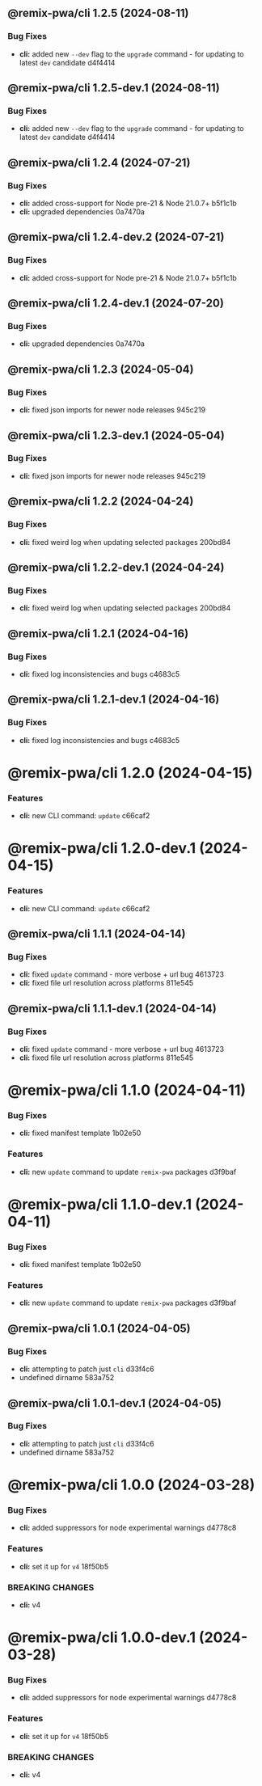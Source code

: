 ## @remix-pwa/cli 1.2.5 (2024-08-11)


### Bug Fixes

* **cli:** added new `--dev` flag to the `upgrade` command - for updating to latest `dev` candidate d4f4414

## @remix-pwa/cli 1.2.5-dev.1 (2024-08-11)


### Bug Fixes

* **cli:** added new `--dev` flag to the `upgrade` command - for updating to latest `dev` candidate d4f4414

## @remix-pwa/cli 1.2.4 (2024-07-21)


### Bug Fixes

* **cli:** added cross-support for Node pre-21 & Node 21.0.7+ b5f1c1b
* **cli:** upgraded dependencies 0a7470a

## @remix-pwa/cli 1.2.4-dev.2 (2024-07-21)


### Bug Fixes

* **cli:** added cross-support for Node pre-21 & Node 21.0.7+ b5f1c1b

## @remix-pwa/cli 1.2.4-dev.1 (2024-07-20)


### Bug Fixes

* **cli:** upgraded dependencies 0a7470a

## @remix-pwa/cli 1.2.3 (2024-05-04)


### Bug Fixes

* **cli:** fixed json imports for newer node releases 945c219

## @remix-pwa/cli 1.2.3-dev.1 (2024-05-04)


### Bug Fixes

* **cli:** fixed json imports for newer node releases 945c219

## @remix-pwa/cli 1.2.2 (2024-04-24)


### Bug Fixes

* **cli:** fixed weird log when updating selected packages 200bd84

## @remix-pwa/cli 1.2.2-dev.1 (2024-04-24)


### Bug Fixes

* **cli:** fixed weird log when updating selected packages 200bd84

## @remix-pwa/cli 1.2.1 (2024-04-16)


### Bug Fixes

* **cli:** fixed log inconsistencies and bugs c4683c5

## @remix-pwa/cli 1.2.1-dev.1 (2024-04-16)


### Bug Fixes

* **cli:** fixed log inconsistencies and bugs c4683c5

# @remix-pwa/cli 1.2.0 (2024-04-15)


### Features

* **cli:** new CLI command: `update` c66caf2

# @remix-pwa/cli 1.2.0-dev.1 (2024-04-15)


### Features

* **cli:** new CLI command: `update` c66caf2

## @remix-pwa/cli 1.1.1 (2024-04-14)


### Bug Fixes

* **cli:** fixed `update` command - more verbose + url bug 4613723
* **cli:** fixed file url resolution across platforms 811e545

## @remix-pwa/cli 1.1.1-dev.1 (2024-04-14)


### Bug Fixes

* **cli:** fixed `update` command - more verbose + url bug 4613723
* **cli:** fixed file url resolution across platforms 811e545

# @remix-pwa/cli 1.1.0 (2024-04-11)


### Bug Fixes

* **cli:** fixed manifest template 1b02e50


### Features

* **cli:** new `update` command to update `remix-pwa` packages d3f9baf

# @remix-pwa/cli 1.1.0-dev.1 (2024-04-11)


### Bug Fixes

* **cli:** fixed manifest template 1b02e50


### Features

* **cli:** new `update` command to update `remix-pwa` packages d3f9baf

## @remix-pwa/cli 1.0.1 (2024-04-05)


### Bug Fixes

* **cli:** attempting to patch just `cli` d33f4c6
* undefined dirname 583a752

## @remix-pwa/cli 1.0.1-dev.1 (2024-04-05)


### Bug Fixes

* **cli:** attempting to patch just `cli` d33f4c6
* undefined dirname 583a752

# @remix-pwa/cli 1.0.0 (2024-03-28)


### Bug Fixes

* **cli:** added suppressors for node experimental warnings d4778c8


### Features

* **cli:** set it up for `v4` 18f50b5


### BREAKING CHANGES

* **cli:** v4

# @remix-pwa/cli 1.0.0-dev.1 (2024-03-28)


### Bug Fixes

* **cli:** added suppressors for node experimental warnings d4778c8


### Features

* **cli:** set it up for `v4` 18f50b5


### BREAKING CHANGES

* **cli:** v4
